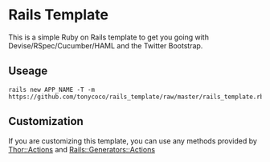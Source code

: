 # Rails Template
This is a simple Ruby on Rails template to get you going with Devise/RSpec/Cucumber/HAML and the Twitter Bootstrap.

## Useage
```
rails new APP_NAME -T -m https://github.com/tonycoco/rails_template/raw/master/rails_template.rb
```

## Customization
If you are customizing this template, you can use any methods provided by [Thor::Actions](http://rubydoc.info/github/wycats/thor/master/Thor/Actions) and [Rails::Generators::Actions](http://github.com/rails/rails/blob/master/railties/lib/rails/generators/actions.rb)